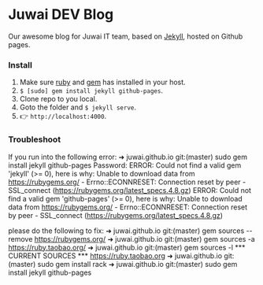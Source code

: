 # Juwai DEV Blog

Our awesome blog for Juwai IT team, based on [Jekyll](https://jekyllrb.com/), hosted on Github pages.

### Install

1. Make sure [ruby](https://www.ruby-lang.org/) and [gem](https://rubygems.org/) has installed in your host.
1. `$ [sudo] gem install jekyll github-pages`.
1. Clone repo to you local.
1. Goto the folder and `$ jekyll serve`.
1. :point_right: `http://localhost:4000`.

### Troubleshoot

If you run into the following error:
➜  juwai.github.io git:(master) sudo gem install jekyll github-pages
Password:
ERROR:  Could not find a valid gem 'jekyll' (>= 0), here is why:
          Unable to download data from https://rubygems.org/ - Errno::ECONNRESET: Connection reset by peer - SSL_connect (https://rubygems.org/latest_specs.4.8.gz)
ERROR:  Could not find a valid gem 'github-pages' (>= 0), here is why:
          Unable to download data from https://rubygems.org/ - Errno::ECONNRESET: Connection reset by peer - SSL_connect (https://rubygems.org/latest_specs.4.8.gz)

please do the following to fix:
➜  juwai.github.io git:(master) gem sources --remove https://rubygems.org/
➜  juwai.github.io git:(master) gem sources -a https://ruby.taobao.org/
➜  juwai.github.io git:(master) gem sources -l
*** CURRENT SOURCES ***
https://ruby.taobao.org
➜  juwai.github.io git:(master) sudo gem install rack
➜  juwai.github.io git:(master) sudo gem install jekyll github-pages